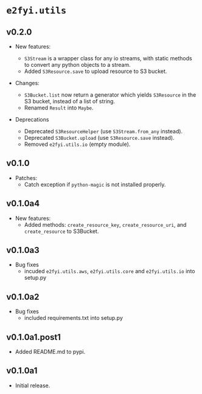 # `e2fyi.utils`

## v0.2.0

- New features:

  - `S3Stream` is a wrapper class for any io streams, with static methods to convert any python objects to a stream.
  - Added `S3Resource.save` to upload resource to S3 bucket.

- Changes:

  - `S3Bucket.list` now return a generator which yields `S3Resource` in the S3 bucket, instead of a list of string.
  - Renamed `Result` into `Maybe`.

- Deprecations
  - Deprecated `S3ResourceHelper` (use `S3Stream.from_any` instead).
  - Deprecated `S3Bucket.upload` (use `S3Resource.save` instead).
  - Removed `e2fyi.utils.io` (empty module).

## v0.1.0

- Patches:
  - Catch exception if `python-magic` is not installed properly.

## v0.1.0a4

- New features:
  - Added methods: `create_resource_key`, `create_resource_uri`, and `create_resource` to S3Bucket.

## v0.1.0a3

- Bug fixes
  - incuded `e2fyi.utils.aws`, `e2fyi.utils.core` and `e2fyi.utils.io` into setup.py

## v0.1.0a2

- Bug fixes
  - included requirements.txt into setup.py

## v0.1.0a1.post1

- Added README.md to pypi.

## v0.1.0a1

- Initial release.
